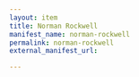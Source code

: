 ```yaml
---
layout: item
title: Norman Rockwell
manifest_name: norman-rockwell
permalink: norman-rockwell
external_manifest_url: 

---
```

<!-- Add an essay or interpretive material below this line,
using HTML or markdown.  Do not modify this file above this line -->
